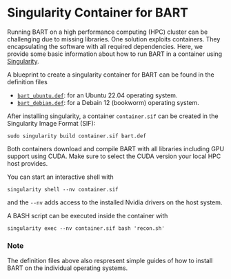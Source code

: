 # Singularity Container for BART

Running BART on a high performance computing (HPC) cluster can be challenging due to missing libraries.
One solution exploits containers. They encapsulating the software with all required dependencies.
Here, we provide some basic information about how to run BART in a container using [Singularity](https://sylabs.io/singularity/).

A blueprint to create a singularity container for BART can be found in the definition files
* [`bart_ubuntu.def`](bart_ubuntu.def): for an Ubuntu 22.04 operating system. 
* [`bart_debian.def`](bart_debian.def): for a Debain 12 (bookworm) operating system.

After installing singularity, a container `container.sif` can be created in the Singularity Image Format (SIF):
```code
sudo singularity build container.sif bart.def
```

Both containers download and compile BART with all libraries including GPU support using CUDA.
Make sure to select the CUDA version your local HPC host provides.

You can start an interactive shell with

```code
singularity shell --nv container.sif
```
and the `--nv` adds access to the installed Nvidia drivers on the host system.

A BASH script can be executed inside the container with

```code
singularity exec --nv container.sif bash 'recon.sh'
```

### Note
The definition files above also respresent simple guides of how to install BART on the individual operating systems.
